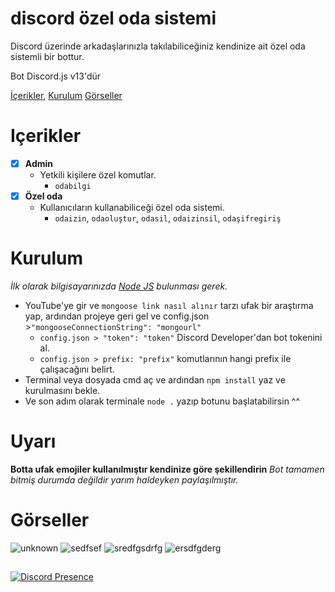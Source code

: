 # discord özel oda sistemi

Discord üzerinde arkadaşlarınızla takılabiliceğiniz kendinize ait özel oda sistemli bir bottur.

Bot Discord.js v13'dür

[İçerikler](#içerikler),
[Kurulum](#kurulum)
[Görseller](#görseller)

# Içerikler

 - [x] **Admin**
   * Yetkili kişilere özel komutlar.
     * `odabilgi`
 - [x] **Özel oda**
   * Kullanıcıların kullanabiliceği özel oda sistemi.
     * `odaizin`, `odaoluştur`, `odasil`, `odaizinsil`, `odaşifregiriş`

# Kurulum

*İlk olarak bilgisayarınızda [Node JS](https://nodejs.org/en/) bulunması gerek.*
* YouTube'ye gir ve `mongoose link nasıl alınır` tarzı ufak bir araştırma yap, ardından projeye geri gel ve config.json >`"mongooseConnectionString": "mongourl"`
  * `config.json > "token": "token"` Discord Developer'dan bot tokenini al.
  * `config.json > prefix: "prefix"` komutlarının hangi prefix ile çalışacağını belirt.
* Terminal veya dosyada cmd aç ve ardından `npm install` yaz ve kurulmasını bekle.
* Ve son adım olarak terminale `node .` yazıp botunu başlatabilirsin ^^

# Uyarı
**Botta ufak emojiler kullanılmıştır kendinize göre şekillendirin**
*Bot tamamen bitmiş durumda değildir yarım haldeyken paylaşılmıştır.*

# Görseller
![unknown](https://user-images.githubusercontent.com/73155590/201751032-65d33301-1668-4b47-9e7c-e16db3441da1.png)
![sedfsef](https://user-images.githubusercontent.com/73155590/201751036-213d5ec9-008c-400d-90cc-ce26df3a858e.png)
![sredfgsdrfg](https://user-images.githubusercontent.com/73155590/201751038-c09ba98e-8059-4294-bce1-328aa4bfaab5.png)
![ersdfgderg](https://user-images.githubusercontent.com/73155590/201751041-4ab5eac3-421f-4177-bcc3-df3740f71480.png)

##   
[![Discord Presence](https://lanyard.cnrad.dev/api/1012359798253174926)](https://discord.com/users/1012359798253174926)
